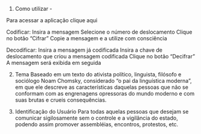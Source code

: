1. Como utilizar - 

Para acessar a aplicação clique aqui

Codificar:
Insira a mensagem
Selecione o número de deslocamento
Clique no botão “Cifrar”
Copie a mensagem e a utilize com consciência

Decodificar:
Insira a mensagem já codificada
Insira a chave de deslocamento que criou a mensagem codificada
Clique no botão “Decifrar”
A mensagem será exibida em seguida


2. Tema
Baseado em um texto do ativista político, linguista, filósofo e sociólogo Noam Chomsky, considerado “o pai da linguística moderna”, em que ele descreve as características daquelas pessoas que não se conformam com as engrenagens opressoras do mundo moderno e com suas brutas e crueis consequências. 

3. Identificação do Usuário
Para todas aquelas pessoas que desejam se comunicar sigilosamente sem o controle e a vigilância do estado, podendo assim promover assembléias, encontros, protestos, etc.

